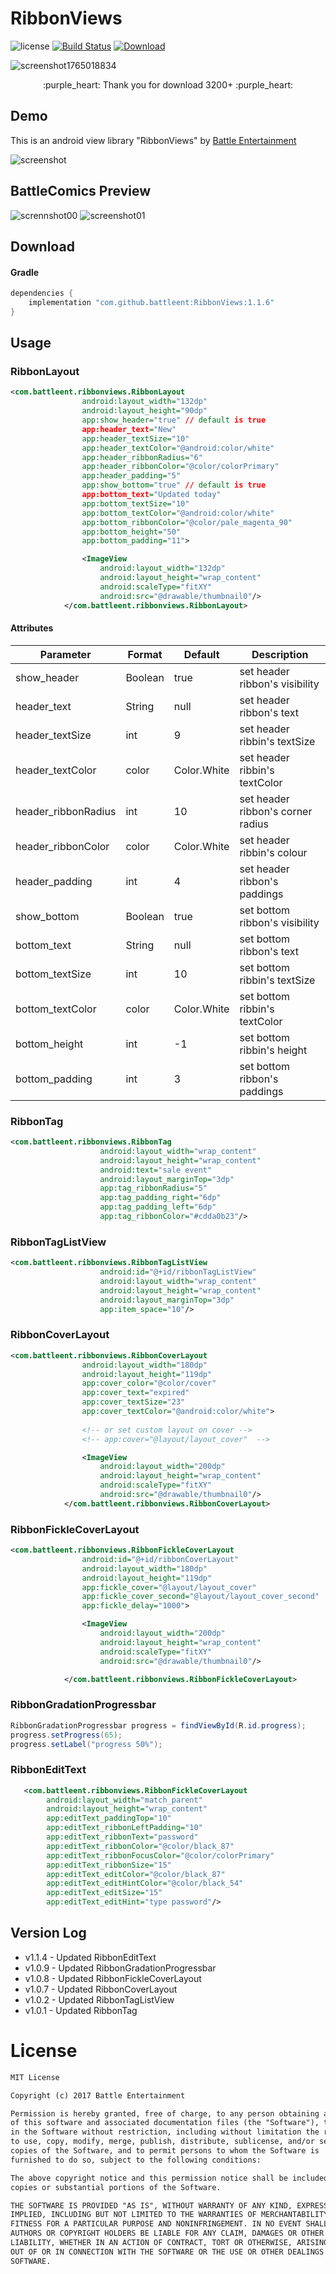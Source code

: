 # RibbonViews
![license](https://img.shields.io/badge/license-MIT%20License-blue.svg)
[![Build Status](https://travis-ci.org/battleent/android-RibbonViews.svg?branch=master)](https://travis-ci.org/battleent/android-RibbonViews) 
[ ![Download](https://api.bintray.com/packages/battleent/maven/RibbonViews/images/download.svg) ](https://bintray.com/battleent/maven/RibbonViews/_latestVersion)
<br>

![screenshot1765018834](https://user-images.githubusercontent.com/24237865/45553709-90802d00-b86f-11e8-890c-22a2b05b7ae0.png) <br>

<p align="center">
    :purple_heart: Thank you for download 3200+ :purple_heart:
</p>

## Demo
This is an android view library "RibbonViews" by [Battle Entertainment](https://www.battleent.com/)

![screenshot](https://user-images.githubusercontent.com/24237865/33116641-ea4b1526-cfa8-11e7-8552-5401c6db2607.png) <br>

## BattleComics Preview
![scrennshot00](https://user-images.githubusercontent.com/24237865/33155980-a27600b8-d038-11e7-9043-adfd608d9b97.png)
![screenshot01](https://user-images.githubusercontent.com/24237865/33155979-a24b102e-d038-11e7-8eac-bea1296687f2.png)

## Download
#### Gradle
```java
dependencies {
    implementation "com.github.battleent:RibbonViews:1.1.6"
}
```

## Usage
### RibbonLayout
```xml
<com.battleent.ribbonviews.RibbonLayout
                android:layout_width="132dp"
                android:layout_height="90dp"
                app:show_header="true" // default is true
                app:header_text="New"
                app:header_textSize="10"
                app:header_textColor="@android:color/white"
                app:header_ribbonRadius="6"
                app:header_ribbonColor="@color/colorPrimary"
                app:header_padding="5"
                app:show_bottom="true" // default is true
                app:bottom_text="Updated today"
                app:bottom_textSize="10"
                app:bottom_textColor="@android:color/white"
                app:bottom_ribbonColor="@color/pale_magenta_90"
                app:bottom_height="50"
                app:bottom_padding="11">

                <ImageView
                    android:layout_width="132dp"
                    android:layout_height="wrap_content"
                    android:scaleType="fitXY"
                    android:src="@drawable/thumbnail0"/>
            </com.battleent.ribbonviews.RibbonLayout>
```

#### Attributes
Parameter  |  Format  |  Default  |  Description
--- | --- | --- | ---
show_header | Boolean | true | set header ribbon's visibility
header_text | String | null | set header ribbon's text
header_textSize | int | 9 | set header ribbin's textSize
header_textColor | color | Color.White | set header ribbin's textColor
header_ribbonRadius | int | 10 | set header ribbon's corner radius
header_ribbonColor | color | Color.White | set header ribbin's colour
header_padding | int | 4 | set header ribbon's paddings
show_bottom | Boolean | true | set bottom ribbon's visibility
bottom_text | String | null | set bottom ribbon's text
bottom_textSize | int | 10 | set bottom ribbin's textSize
bottom_textColor | color | Color.White | set bottom ribbin's textColor
bottom_height | int | -1 | set bottom ribbin's height
bottom_padding | int | 3 | set bottom ribbon's paddings

### RibbonTag
```xml
<com.battleent.ribbonviews.RibbonTag
                    android:layout_width="wrap_content"
                    android:layout_height="wrap_content"
                    android:text="sale event"
                    android:layout_marginTop="3dp"
                    app:tag_ribbonRadius="5"
                    app:tag_padding_right="6dp"
                    app:tag_padding_left="6dp"
                    app:tag_ribbonColor="#cdda0b23"/>
```

### RibbonTagListView
```xml
<com.battleent.ribbonviews.RibbonTagListView
                    android:id="@+id/ribbonTagListView"
                    android:layout_width="wrap_content"
                    android:layout_height="wrap_content"
                    android:layout_marginTop="3dp"
                    app:item_space="10"/>
```

### RibbonCoverLayout
```xml
<com.battleent.ribbonviews.RibbonCoverLayout
                android:layout_width="180dp"
                android:layout_height="119dp"
                app:cover_color="@color/cover"
                app:cover_text="expired"
                app:cover_textSize="23"
                app:cover_textColor="@android:color/white">
    
                <!-- or set custom layout on cover -->
                <!-- app:cover="@layout/layout_cover"  -->

                <ImageView
                    android:layout_width="200dp"
                    android:layout_height="wrap_content"
                    android:scaleType="fitXY"
                    android:src="@drawable/thumbnail0"/>
            </com.battleent.ribbonviews.RibbonCoverLayout>
```

### RibbonFickleCoverLayout
```xml
<com.battleent.ribbonviews.RibbonFickleCoverLayout
                android:id="@+id/ribbonCoverLayout"
                android:layout_width="180dp"
                android:layout_height="119dp"
                app:fickle_cover="@layout/layout_cover"
                app:fickle_cover_second="@layout/layout_cover_second"
                app:fickle_delay="1000">

                <ImageView
                    android:layout_width="200dp"
                    android:layout_height="wrap_content"
                    android:scaleType="fitXY"
                    android:src="@drawable/thumbnail0"/>

            </com.battleent.ribbonviews.RibbonFickleCoverLayout>
```

### RibbonGradationProgressbar
```java
RibbonGradationProgressbar progress = findViewById(R.id.progress);
progress.setProgress(65);
progress.setLabel("progress 50%");
```

### RibbonEditText
```xml
   <com.battleent.ribbonviews.RibbonFickleCoverLayout
        android:layout_width="match_parent"
        android:layout_height="wrap_content"
        app:editText_paddingTop="10"
        app:editText_ribbonLeftPadding="10"
        app:editText_ribbonText="password"
        app:editText_ribbonColor="@color/black_87"
        app:editText_ribbonFocusColor="@color/colorPrimary"
        app:editText_ribbonSize="15"
        app:editText_editColor="@color/black_87"
        app:editText_editHintColor="@color/black_54"
        app:editText_editSize="15"
        app:editText_editHint="type password"/>
```

## Version Log
- v1.1.4 - Updated RibbonEditText
- v1.0.9 - Updated RibbonGradationProgressbar
- v1.0.8 - Updated RibbonFickleCoverLayout
- v1.0.7 - Updated RibbonCoverLayout
- v1.0.2 - Updated RibbonTagListView
- v1.0.1 - Updated RibbonTag

# License
```xml
MIT License

Copyright (c) 2017 Battle Entertainment

Permission is hereby granted, free of charge, to any person obtaining a copy
of this software and associated documentation files (the "Software"), to deal
in the Software without restriction, including without limitation the rights
to use, copy, modify, merge, publish, distribute, sublicense, and/or sell
copies of the Software, and to permit persons to whom the Software is
furnished to do so, subject to the following conditions:

The above copyright notice and this permission notice shall be included in all
copies or substantial portions of the Software.

THE SOFTWARE IS PROVIDED "AS IS", WITHOUT WARRANTY OF ANY KIND, EXPRESS OR
IMPLIED, INCLUDING BUT NOT LIMITED TO THE WARRANTIES OF MERCHANTABILITY,
FITNESS FOR A PARTICULAR PURPOSE AND NONINFRINGEMENT. IN NO EVENT SHALL THE
AUTHORS OR COPYRIGHT HOLDERS BE LIABLE FOR ANY CLAIM, DAMAGES OR OTHER
LIABILITY, WHETHER IN AN ACTION OF CONTRACT, TORT OR OTHERWISE, ARISING FROM,
OUT OF OR IN CONNECTION WITH THE SOFTWARE OR THE USE OR OTHER DEALINGS IN THE
SOFTWARE.
```
